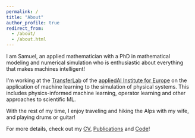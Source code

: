```yaml
---
permalink: /
title: "About"
author_profile: true
redirect_from: 
  - /about/
  - /about.html
---
```


I am Samuel, an applied mathematician with a PhD in mathematical modeling
and numerical simulation who is enthusiastic about everything that makes
machines intelligent!

I'm working at the [TransferLab](https://transferlab.ai) of
the [appliedAI Institute for Europe](https://appliedai-institute.de)
on the application of machine learning to the simulation of physical systems.
This includes physics-informed machine learning, operator learning and other 
approaches to scientific ML.

With the rest of my time, I enjoy traveling and hiking the Alps
with my wife, and playing drums or guitar!

For more details, check out my [CV](/cv/), [Publications](/publications/)
and [Code](/code/)!